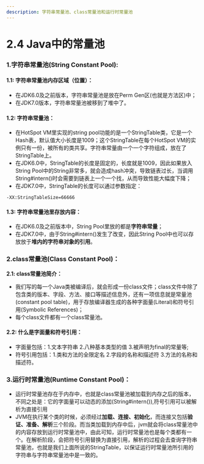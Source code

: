 ```yaml
---
description: 字符串常量池、class常量池和运行时常量池
---
```


# 2.4 Java中的常量池

### **1.字符串常量池\(String Constant Pool\):**

#### **1.1: 字符串常量池内存区域（位置）：**

* 在JDK6.0及之前版本，字符串常量池是放在Perm Gen区\(也就是方法区\)中；
* 在JDK7.0版本，字符串常量池被移到了堆中了。

#### **1.2: 字符串常量池：**

* 在HotSpot VM里实现的string pool功能的是一个StringTable类，它是一个Hash表，默认值大小长度是1009；这个StringTable在每个HotSpot VM的实例只有一份，被所有的类共享。字符串常量由一个一个字符组成，放在了StringTable上。
* 在JDK6.0中，StringTable的长度是固定的，长度就是1009，因此如果放入String Pool中的String非常多，就会造成hash冲突，导致链表过长，当调用String\#intern\(\)时会需要到链表上一个一个找，从而导致性能大幅度下降；
* 在JDK7.0中，StringTable的长度可以通过参数指定：

```text
-XX:StringTableSize=66666
```

#### **1.3: 字符串常量池里存放内容：**

* 在JDK6.0及之前版本中，String Pool里放的都是**字符串常量**；
* 在JDK7.0中，由于String\#intern\(\)发生了改变，因此String Pool中也可以存放放于**堆内的字符串对象的引用**。

### **2.class常量池\(Class Constant Pool\)：**

**2.1:  class常量池简介：**

* 我们写的每一个Java类被编译后，就会形成一份class文件；class文件中除了包含类的版本、字段、方法、接口等描述信息外，还有一项信息就是常量池\(constant pool table\)，用于存放编译器生成的各种字面量\(Literal\)和符号引用\(Symbolic References\)；
* 每个class文件都有一个class常量池。

#### **2.2:  什么是字面量和符号引用：**

* 字面量包括：1.文本字符串 2.八种基本类型的值 3.被声明为final的常量等;
* 符号引用包括：1.类和方法的全限定名 2.字段的名称和描述符 3.方法的名称和描述符。

### **3.运行时常量池\(Runtime Constant Pool\)：**

* 运行时常量池存在于内存中，也就是class常量池被加载到内存之后的版本，不同之处是：它的字面量可以动态的添加\(String\#intern\(\)\),符号引用可以被解析为直接引用
* JVM在执行某个类的时候，必须经过**加载、连接、初始化**，而连接又包括**验证、准备、解析**三个阶段。而当类加载到内存中后，jvm就会将class常量池中的内容存放到运行时常量池中，由此可知，运行时常量池也是每个类都有一个。在解析阶段，会把符号引用替换为直接引用，解析的过程会去查询字符串常量池，也就是我们上面所说的StringTable，以保证运行时常量池所引用的字符串与字符串常量池中是一致的。



